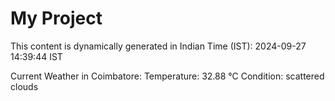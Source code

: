 # My Project

This content is dynamically generated in Indian Time (IST): 2024-09-27 14:39:44 IST


Current Weather in Coimbatore:
Temperature: 32.88 °C
Condition: scattered clouds
